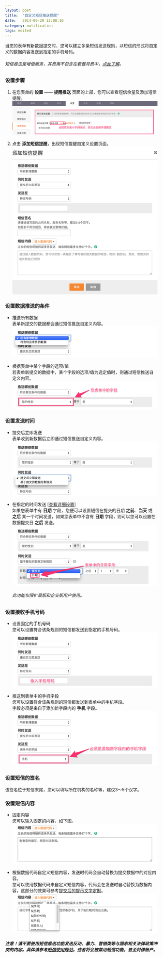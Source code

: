 ```yaml
---
layout: post
title:  "自定义短信推送提醒"
date:   2014-09-29 12:00:10
category: notification
tags: edited
---
```


当您的表单有新数据提交时，您可以建立多条短信发送规则，以短信的形式将自定义的数据内容发送到指定的手机号码。

###### 短信推送是增值服务，其费用不包含在套餐月费中，[点此了解](value-added-service.html#sms-push)。

### 设置步骤

1. 在您表单的 **设置** —— **提醒推送** 页面的上部，您可以查看短信余量及添加短信提醒。
  ![](/images/sms-push-setting.png)

2. 点击 **添加短信提醒**，出现短信提醒自定义设置页面。
  ![](/images/sms-push-index.png)

<h3 id="sms-push-condition">设置数据推送的条件</h3>

* 推送所有数据  
  表单新提交的数据都会通过短信推送自定义内容。
  ![](/images/sms-push-condition-1.png)

* 根据表单中某个字段的选项/值  
  若表单新提交的数据中，某个字段的选项/值为选定值时，则通过短信推送自定义内容。
  ![](/images/sms-push-condition-2.png)

### 设置发送时间

* 提交后立即发送  
  表单收到新数据后立即通过短信推送自定义内容。
  ![](/images/sms-push-when-1.png)

* 在指定的时间发送 [[查看详细设置](scheduler.html)]  
  如果您表单中有 **日期** 字段，您便可以设置短信在提交的日期 **之前**、**当天** 或 **之后** 某一个时间发送，如果您表单中不含有 **日期** 字段，则可以您可以设置在数据提交日 **之后** 发送。
  ![](/images/sms-push-when-2.png)
  ###### 此功能仅限扩展版和企业版用户使用。

### 设置接收手机号码
  
* 设置固定的手机号码  
  您可以设置符合该条规则的短信都发送到指定的手机号码。
  ![](/images/sms-push-who-1.png)

* 推送到表单中的手机字段  
  您可以设置符合该条规则的短信都发送到表单中的手机字段。   
  字段必须是来自于添加新字段内的 **手机** 字段。
  ![](/images/sms-push-who-2.png)

### 设置短信的签名

该签名位于短信末尾，您可以填写所在机构的名称等，建议3～5个汉字。

### 设置短信内容

* 固定内容  
  您可以输入固定的内容，如下图。
  ![](/images/sms-push-what-1.png)

* 根据数据代码自定义短信内容，发送时代码会自动替换为提交数据中的对应内容。  
  您可以使用数据代码来自定义短信内容，代码会在发送时自动替换为数据内容，这部分的效果可参考[提交后的提示文字定制](customize-texts.html#text-after)。
  ![](/images/sms-push-what-2.png)

##### 注意！请不要使用短信推送功能发送反动、暴力、营销类等与国家相关法律政策冲突的内容。具体请参考[短信使用规范](sms-policy.html)。违者将会被禁用短信功能，甚至封停账户。